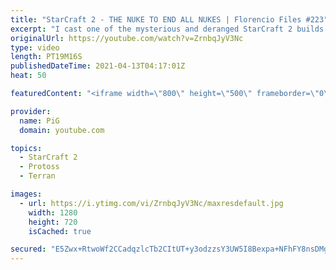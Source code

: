 ```yaml
---
title: "StarCraft 2 - THE NUKE TO END ALL NUKES | Florencio Files #223"
excerpt: "I cast one of the mysterious and deranged StarCraft 2 builds of the one and only, Florencio, the dude that invented the Protoss proxy nexus recall rush. He also likes nukes 🐷 Support PiG: https://www.pigstarcraft.com/support/  🧜Florencio Files Playlist: https://www.youtube.com/playlist?list=PLFUDU8AOevUfznFLMRCxI0ez9HZTyL6Tk"
originalUrl: https://youtube.com/watch?v=ZrnbqJyV3Nc
type: video
length: PT19M16S
publishedDateTime: 2021-04-13T04:17:01Z
heat: 50

featuredContent: "<iframe width=\"800\" height=\"500\" frameborder=\"0\" src=\"https://www.youtube.com/embed/ZrnbqJyV3Nc\" allow=\"accelerometer; autoplay; encrypted-media; gyroscope; picture-in-picture\" allowfullscreen></iframe>"

provider:
  name: PiG
  domain: youtube.com

topics:
  - StarCraft 2
  - Protoss
  - Terran

images:
  - url: https://i.ytimg.com/vi/ZrnbqJyV3Nc/maxresdefault.jpg
    width: 1280
    height: 720
    isCached: true

secured: "E5Zwx+RtwoWf2CCadqzlcTb2CItUT+y3odzzsY3UW5I8Bexpa+NFhFY8nsDMg/SOuTvvKTtjLefdYptSjZvBfj8T0PnGrCQa1YMLBl+H8UPWDN+TuWEnxYAF2u+WDjmGwejVc6ilqi5brWTLqT1Sbxse4Lf68uugnzUkokgYolVpYF78LgaVDmK/kBphAjm60ezdT/nv3Cuzp5R0a35Z/YdI9C97f8uKR0Y5sCfwLMdtJjtuQEl0+J8Q3LYn3EdOmbz7RasNjhdxZeIjc/RYp5TVbzC3uQIPq4GejKydU8F+r0rs0YK/mfjpk+e4jlRke2phw9/Qe+mqg83yRxLrypyeXvaCUBn05quVz0Chfuh1//3eyYjzFEViZXzbTCBaRGAoN9AO+ghl9LkeXF5cpRFB8/0cKy5xkwoZCaImA4s=;o5QlXmBmtxuOLwpBLSvWQA=="
---
```


